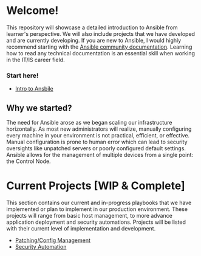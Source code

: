 # Welcome!
This repository will showcase a detailed introduction to Ansible from learner's perspective. We will also include projects that we have developed and are currently developing. If you are new to Ansible, I would highly recommend starting with the [Ansible community documentation](https://docs.ansible.com/). Learning how to read any technical documentation is an essential skill when working in the IT/IS career field.
### Start here!
* [Intro to Ansbile](https://github.com/Kuiiper/ansible/blob/main/Ansible%20Overview.md)

## Why we started?
The need for Ansible arose as we began scaling our infrastructure horizontally. As most new administrators will realize, manually configuring every machine in your environment is not practical, efficient, or effective. Manual configuration is prone to human error which can lead to security oversights like unpatched servers or poorly configured default settings. Ansible allows for the management of multiple devices from a single point: the Control Node.

# Current Projects [WIP & Complete]
This section contains our current and in-progress playbooks that we have implemented or plan to implement in our production environment. These projects will range from basic host management, to more advance application deployment and security automations. Projects will be listed with their current level of implementation and development.

* [Patching/Config Management](https://github.com/Kuiiper/ansible/blob/main/Patching.md)
* [Security Automation](https://github.com/Kuiiper/ansible/blob/main/Security%20Automations.md)
